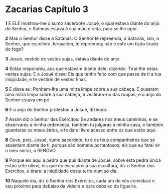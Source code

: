 # Zacarias Capítulo 3

**1** 	E ELE mostrou-me o sumo sacerdote Josué, o qual estava diante do anjo do Senhor, e Satanás estava à sua mão direita, para se lhe opor.

**2** 	Mas o Senhor disse a Satanás: O Senhor te repreenda, ó Satanás, sim, o Senhor, que escolheu Jerusalém, te repreenda; não é este um tição tirado do fogo?

**3** 	Josué, vestido de vestes sujas, estava diante do anjo.

**4** 	Então respondeu, aos que estavam diante dele, dizendo: Tirai-lhe estas vestes sujas. E a Josué disse: Eis que tenho feito com que passe de ti a tua iniqüidade, e te vestirei de vestes finas.

**5** 	E disse eu: Ponham-lhe uma mitra limpa sobre a sua cabeça. E puseram uma mitra limpa sobre a sua cabeça, e vestiram-no das roupas; e o anjo do Senhor estava em pé.

**6** 	E o anjo do Senhor protestou a Josué, dizendo:

**7** 	Assim diz o Senhor dos Exércitos: Se andares nos meus caminhos, e se observares a minha ordenança, também tu julgarás a minha casa, e também guardarás os meus átrios, e te darei livre acesso entre os que estão aqui.

**8** 	Ouve, pois, Josué, sumo sacerdote, tu e os teus companheiros que se assentam diante de ti, porque são homens portentosos; eis que eu farei vir o meu servo, o RENOVO.

**9** 	Porque eis aqui a pedra que pus diante de Josué; sobre esta pedra única estão sete olhos; eis que eu esculpirei a sua escultura, diz o Senhor dos Exércitos, e tirarei a iniqüidade desta terra num só dia.

**10** 	Naquele dia, diz o Senhor dos Exércitos, cada um de vós convidará o seu próximo para debaixo da videira e para debaixo da figueira.

